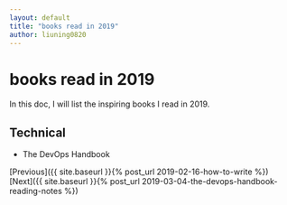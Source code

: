 ```yaml
---
layout: default
title: "books read in 2019"
author: liuning0820
---
```


# books read in 2019

In this doc, I will list the inspiring books I read in 2019.

## Technical

- The DevOps Handbook

<!-- Navigation -->
[Previous]({{ site.baseurl }}{% post_url 2019-02-16-how-to-write %})
[Next]({{ site.baseurl }}{% post_url 2019-03-04-the-devops-handbook-reading-notes %})
